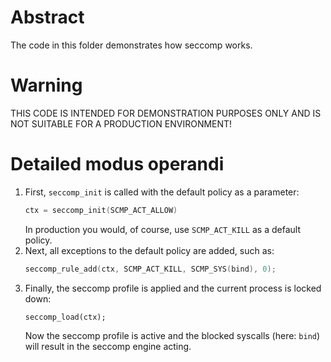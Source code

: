 # Abstract

The code in this folder demonstrates how seccomp works.

# Warning

THIS CODE IS INTENDED FOR DEMONSTRATION PURPOSES ONLY AND IS NOT SUITABLE FOR A PRODUCTION ENVIRONMENT!

# Detailed modus operandi

1. First, `seccomp_init` is called with the default policy as a parameter:
   ```c
   ctx = seccomp_init(SCMP_ACT_ALLOW)
   ```
   In production you would, of course, use `SCMP_ACT_KILL` as a default policy.
2. Next, all exceptions to the default policy are added, such as:
   ```c
   seccomp_rule_add(ctx, SCMP_ACT_KILL, SCMP_SYS(bind), 0);
   ```
3. Finally, the seccomp profile is applied and the current process is locked down:
   ```
   seccomp_load(ctx);
   ```
   Now the seccomp profile is active and the blocked syscalls (here: `bind`) will result in the
   seccomp engine acting.